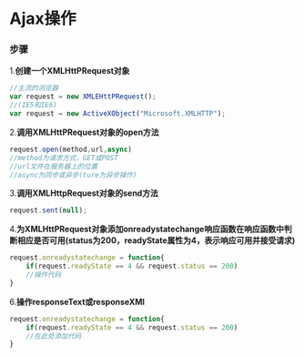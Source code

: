 # Ajax操作

### 步骤
1.**创建一个XMLHttPRequest对象**
```javascript
//主流的浏览器
var request = new XMLEHttPRequest();
//(IE5和IE6)
var request = new ActiveXObject("Microsoft.XMLHTTP");
```
2.**调用XMLHttPRequest对象的open方法**
```javascript
request.open(method,url,async)
//method为请求方式，GET或POST
//url文件在服务器上的位置
//async为同步或异步(ture为异步操作)
```
3.**调用XMLHttpRequest对象的send方法**
```javascript
request.sent(null);
```
4.**为XMLHttPRequest对象添加onreadystatechange响应函数在响应函数中判断相应是否可用(status为200，readyState属性为4，表示响应可用并接受请求)**

```javascript
request.onreadystatechange = function{
    if(request.readyState == 4 && request.status == 200)
    //操作代码
}
```
6.**操作responseText或responseXMl**
```javascript
request.onreadystatechange = function{
    if(request.readyState == 4 && request.status == 200)
    //在此处添加代码
}
```